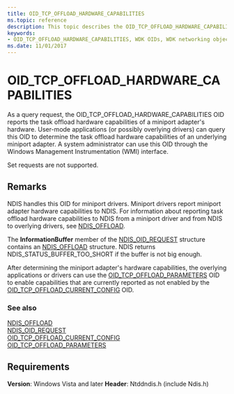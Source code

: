 ```yaml
---
title: OID_TCP_OFFLOAD_HARDWARE_CAPABILITIES
ms.topic: reference
description: This topic describes the OID_TCP_OFFLOAD_HARDWARE_CAPABILITIES object identifier (OID). 
keywords:
- OID_TCP_OFFLOAD_HARDWARE_CAPABILITIES, WDK OIDs, WDK networking object identifiers, WDK networking OIDs
ms.date: 11/01/2017
---
```


# OID_TCP_OFFLOAD_HARDWARE_CAPABILITIES

As a query request, the OID_TCP_OFFLOAD_HARDWARE_CAPABILITIES OID reports the task offload hardware capabilities of a miniport adapter's hardware. User-mode applications (or possibly overlying drivers) can query this OID to determine the task offload hardware capabilities of an underlying miniport adapter. A system administrator can use this OID through the Windows Management Instrumentation (WMI) interface.

Set requests are not supported.

## Remarks

NDIS handles this OID for miniport drivers. Miniport drivers report miniport adapter hardware capabilities to NDIS. For information about reporting task offload hardware capabilities to NDIS from a miniport driver and from NDIS to overlying drivers, see [NDIS_OFFLOAD](/windows-hardware/drivers/ddi/ntddndis/ns-ntddndis-_ndis_offload).

The **InformationBuffer** member of the [NDIS_OID_REQUEST](/windows-hardware/drivers/ddi/oidrequest/ns-oidrequest-ndis_oid_request) structure contains an [NDIS_OFFLOAD](/windows-hardware/drivers/ddi/ntddndis/ns-ntddndis-_ndis_offload) structure. NDIS returns NDIS_STATUS_BUFFER_TOO_SHORT if the buffer is not big enough.

After determining the miniport adapter's hardware capabilities, the overlying applications or drivers can use the [OID_TCP_OFFLOAD_PARAMETERS](oid-tcp-offload-parameters.md) OID to enable capabilities that are currently reported as not enabled by the [OID_TCP_OFFLOAD_CURRENT_CONFIG](oid-tcp-offload-current-config.md) OID.

### See also

[NDIS_OFFLOAD](/windows-hardware/drivers/ddi/ntddndis/ns-ntddndis-_ndis_offload)  
[NDIS_OID_REQUEST](/windows-hardware/drivers/ddi/oidrequest/ns-oidrequest-ndis_oid_request)  
[OID_TCP_OFFLOAD_CURRENT_CONFIG](oid-tcp-offload-current-config.md)  
[OID_TCP_OFFLOAD_PARAMETERS](oid-tcp-offload-parameters.md)  

## Requirements

**Version**: Windows Vista and later
**Header**: Ntddndis.h (include Ndis.h)
